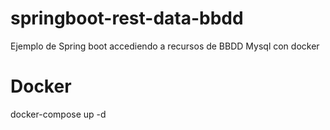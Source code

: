 # springboot-rest-data-bbdd
Ejemplo de Spring boot accediendo a recursos de BBDD Mysql con docker


# Docker
docker-compose up -d
